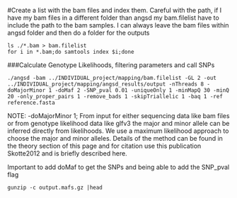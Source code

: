 #Create a list with the bam files and index them. Careful with the path, if I have my bam files in a different folder than angsd my bam.filelist have to include the path to the bam samples. I can
 always leave the bam files within angsd folder and then do a folder for the outputs

```
ls ./*.bam > bam.filelist
for i in *.bam;do samtools index $i;done
```

 ###Calculate Genotype Likelihoods, filtering parameters and call SNPs
 ```
 ./angsd -bam ../INDIVIDUAL_project/mapping/bam.filelist -GL 2 -out ../INDIVIDUAL_project/mapping/angsd_results/output -nThreads 8 -doMajorMinor 1 -doMaf 2 -SNP_pval 0.01 -uniqueOnly 1 -minMapQ 30 -minQ 20 -only_proper_pairs 1 -remove_bads 1 -skipTriallelic 1 -baq 1 -ref reference.fasta
 ```
NOTE: -doMajorMinor 1; From input for either sequencing data like bam files or from genotype likelihood data like glfv3 the major and minor allele can be inferred directly from likelihoods. We use a maximum likelihood approach to choose the major and minor alleles. Details of the method can be found in the theory section of this page and for citation use this publication Skotte2012 and is briefly described here.

Important to add doMaf to get the SNPs and being able to add the SNP_pval flag

```
gunzip -c output.mafs.gz |head
```





